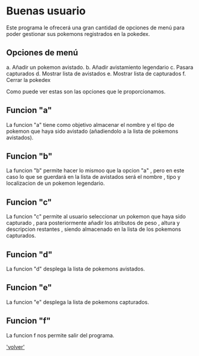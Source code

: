 # Buenas usuario

Este programa le ofrecerá una gran cantidad de opciones de menú para poder gestionar sus pokemons registrados en la pokedex.

## Opciones de menú

a. Añadir un pokemon avistado.
b. Añadir avistamiento legendario
c. Pasara capturados
d. Mostrar lista de avistados
e. Mostrar lista de capturados
f. Cerrar la pokedex

Como puede ver estas son las opciones que le proporcionamos.

## Funcion "a"

La funcion "a" tiene como objetivo almacenar el nombre y el tipo de pokemon que haya sido avistado (añadiendolo a la lista de pokemons avistados).

## Funcion "b"

La funcion "b" permite hacer lo mismoo que la opcion "a" , pero en este caso lo que se guerdará en la lista de avistados será el nombre , tipo y localizacion de un pokemon legendario.

## Funcion "c"

La funcion "c" permite al usuario seleccionar un pokemon que haya sido capturado , para posteriormente añadir los atributos de peso , altura y descripcion restantes , siendo almacenado en la lista de los pokemons capturados.

## Funcion "d"

La funcion "d" desplega la lista de pokemons avistados.

## Funcion "e" 

La funcion "e" desplega la lista de pokemons capturados.

## Funcion "f"

La funcion f nos permite salir del programa.


['volver'](/Readme.md)